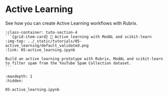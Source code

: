 # <span class="tuto-section-4"></span>Active Learning

See how you can create Active Learning workflows with Rubrix.

````{grid} 1 1 2 3
:class-container: tuto-section-4
```{grid-item-card} 🤔 Active learning with ModAL and scikit-learn
:img-top: ../_static/tutorials/05-active_learning/default_validated.png
:link: 05-active_learning.ipynb

Build an active learning prototype with Rubrix, ModAL and scikit-learn to filter spam from the YouTube Spam Collection dataset.
```
````

```{toctree}
:maxdepth: 1
:hidden:

05-active_learning.ipynb
```

